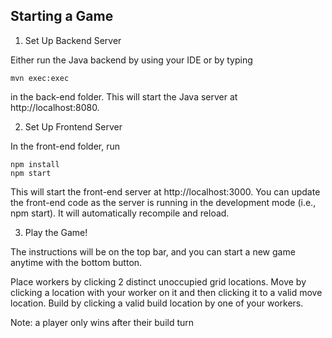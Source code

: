 ## Starting a Game ##

1. Set Up Backend Server

Either run the Java backend by using your IDE or by typing 

```
mvn exec:exec
```
in the back-end folder. This will start the Java server at http://localhost:8080.

2. Set Up Frontend Server

In the front-end folder, run

```
npm install
npm start
```

This will start the front-end server at http://localhost:3000. You can update the front-end code as the server is running in the development mode (i.e., npm start). It will automatically recompile and reload.

3. Play the Game!

The instructions will be on the top bar, and you can start a new game anytime with the bottom button.

Place workers by clicking 2 distinct unoccupied grid locations.
Move by clicking a location with your worker on it and then clicking it to a valid move location.
Build by clicking a valid build location by one of your workers.

Note: a player only wins after their build turn
